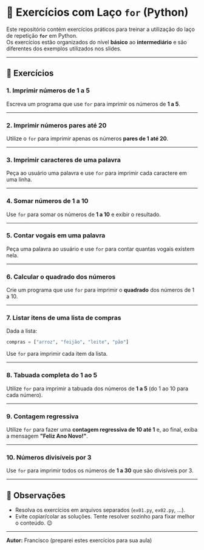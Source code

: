 # 📝 Exercícios com Laço `for` (Python)

Este repositório contém exercícios práticos para treinar a utilização do laço de repetição **`for`** em Python.  
Os exercícios estão organizados do nível **básico** ao **intermediário** e são diferentes dos exemplos utilizados nos slides.

---

## 🚀 Exercícios

### 1. Imprimir números de 1 a 5
Escreva um programa que use `for` para imprimir os números de **1 a 5**.

---

### 2. Imprimir números pares até 20
Utilize o `for` para imprimir apenas os números **pares de 1 até 20**.

---

### 3. Imprimir caracteres de uma palavra
Peça ao usuário uma palavra e use `for` para imprimir cada caractere em uma linha.

---

### 4. Somar números de 1 a 10
Use `for` para somar os números de **1 a 10** e exibir o resultado.

---

### 5. Contar vogais em uma palavra
Peça uma palavra ao usuário e use `for` para contar quantas vogais existem nela.

---

### 6. Calcular o quadrado dos números
Crie um programa que use `for` para imprimir o **quadrado** dos números de 1 a 10.

---

### 7. Listar itens de uma lista de compras
Dada a lista:
```python
compras = ["arroz", "feijão", "leite", "pão"]
```
Use `for` para imprimir cada item da lista.

---

### 8. Tabuada completa do 1 ao 5
Utilize `for` para imprimir a tabuada dos números de **1 a 5** (do 1 ao 10 para cada número).

---

### 9. Contagem regressiva
Utilize `for` para fazer uma **contagem regressiva de 10 até 1** e, ao final, exiba a mensagem **"Feliz Ano Novo!"**.

---

### 10. Números divisíveis por 3
Use `for` para imprimir todos os números de **1 a 30** que são divisíveis por 3.

---

## 📌 Observações
- Resolva os exercícios em arquivos separados (`ex01.py`, `ex02.py`, ...).
- Evite copiar/colar as soluções. Tente resolver sozinho para fixar melhor o conteúdo. 😉

---

**Autor:** Francisco (preparei estes exercícios para sua aula)
